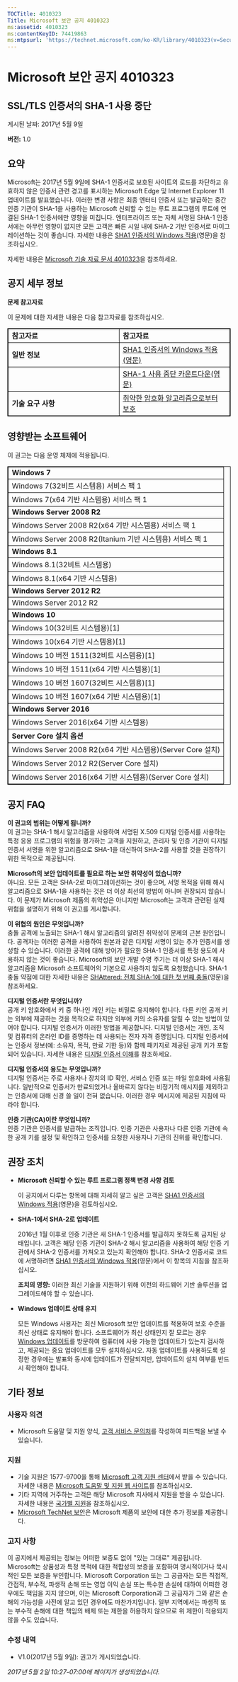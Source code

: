 ```yaml
---
TOCTitle: 4010323
Title: Microsoft 보안 공지 4010323
ms:assetid: 4010323
ms:contentKeyID: 74419863
ms:mtpsurl: 'https://technet.microsoft.com/ko-KR/library/4010323(v=Security.10)'
---
```


Microsoft 보안 공지 4010323
===========================

SSL/TLS 인증서의 SHA-1 사용 중단
--------------------------------

게시된 날짜: 2017년 5월 9일

**버전:** 1.0

요약
----

<span id="sectionToggle0"></span>
Microsoft는 2017년 5월 9일에 SHA-1 인증서로 보호된 사이트의 로드를 차단하고 유효하지 않은 인증서 관련 경고를 표시하는 Microsoft Edge 및 Internet Explorer 11 업데이트를 발표했습니다. 이러한 변경 사항은 최종 엔터티 인증서 또는 발급하는 중간 인증 기관이 SHA-1을 사용하는 Microsoft 신뢰할 수 있는 루트 프로그램의 루트에 연결된 SHA-1 인증서에만 영향을 미칩니다. 엔터프라이즈 또는 자체 서명된 SHA-1 인증서에는 아무런 영향이 없지만 모든 고객은 빠른 시일 내에 SHA-2 기반 인증서로 마이그레이션하는 것이 좋습니다. 자세한 내용은 [SHA1 인증서의 Windows 적용](https://aka.ms/sha1)(영문)을 참조하십시오.

자세한 내용은 [Microsoft 기술 자료 문서 4010323](https://support.microsoft.com/ko-kr/kb/4010323)을 참조하세요.

공지 세부 정보
--------------

<span id="sectionToggle1"></span>
**문제 참고자료**

이 문제에 대한 자세한 내용은 다음 참고자료를 참조하십시오.

<p></p> 
<table style="border:1px solid black;">
<colgroup>
<col width="50%" />
<col width="50%" />
</colgroup>
<tbody>
<tr class="odd">
<td style="border:1px solid black;"><strong>참고자료</strong></td>
<td style="border:1px solid black;"><strong>참고자료</strong></td>
</tr>
<tr class="even">
<td style="border:1px solid black;"><strong>일반 정보</strong></td>
<td style="border:1px solid black;"><a href="https://aka.ms/sha1">SHA1 인증서의 Windows 적용(영문)</a></td>
</tr>
<tr class="odd">
<td style="border:1px solid black;"><br />
</td>
<td style="border:1px solid black;"><a href="https://blogs.windows.com/msedgedev/2016/11/18/countdown-to-sha-1-deprecation/">SHA-1 사용 중단 카운트다운(영문)</a></td>
</tr>
<tr class="even">
<td style="border:1px solid black;"><strong>기술 요구 사항</strong></td>
<td style="border:1px solid black;"><a href="https://technet.microsoft.com/ko-kr/library/dn375961.aspx">취약한 암호화 알고리즘으로부터 보호</a></td>
</tr>
</tbody>
</table>
  
영향받는 소프트웨어  
-------------------
  
<span id="sectionToggle2"></span>
이 권고는 다음 운영 체제에 적용됩니다.

<p></p> 
<table style="border:1px solid black;">
<colgroup>
<col width="100%" />
</colgroup>
<tbody>
<tr class="odd">
<td style="border:1px solid black;"><strong>Windows 7</strong></td>
</tr>
<tr class="even">
<td style="border:1px solid black;">Windows 7(32비트 시스템용) 서비스 팩 1</td>
</tr>
<tr class="odd">
<td style="border:1px solid black;">Windows 7(x64 기반 시스템용) 서비스 팩 1</td>
</tr>
<tr class="even">
<td style="border:1px solid black;"><strong>Windows Server 2008 R2</strong></td>
</tr>
<tr class="odd">
<td style="border:1px solid black;">Windows Server 2008 R2(x64 기반 시스템용) 서비스 팩 1</td>
</tr>
<tr class="even">
<td style="border:1px solid black;">Windows Server 2008 R2(Itanium 기반 시스템용) 서비스 팩 1</td>
</tr>
<tr class="odd">
<td style="border:1px solid black;"><strong>Windows 8.1</strong></td>
</tr>
<tr class="even">
<td style="border:1px solid black;">Windows 8.1(32비트 시스템용)</td>
</tr>
<tr class="odd">
<td style="border:1px solid black;">Windows 8.1(x64 기반 시스템용)</td>
</tr>
<tr class="even">
<td style="border:1px solid black;"><strong>Windows Server 2012 R2</strong></td>
</tr>
<tr class="odd">
<td style="border:1px solid black;">Windows Server 2012 R2</td>
</tr>
<tr class="even">
<td style="border:1px solid black;"><strong>Windows 10</strong></td>
</tr>
<tr class="odd">
<td style="border:1px solid black;">Windows 10(32비트 시스템용)[1]</td>
</tr>
<tr class="even">
<td style="border:1px solid black;">Windows 10(x64 기반 시스템용)[1]</td>
</tr>
<tr class="odd">
<td style="border:1px solid black;">Windows 10 버전 1511(32비트 시스템용)[1]</td>
</tr>
<tr class="even">
<td style="border:1px solid black;">Windows 10 버전 1511(x64 기반 시스템용)[1]</td>
</tr>
<tr class="odd">
<td style="border:1px solid black;">Windows 10 버전 1607(32비트 시스템용)[1]</td>
</tr>
<tr class="even">
<td style="border:1px solid black;">Windows 10 버전 1607(x64 기반 시스템용)[1]</td>
</tr>
<tr class="odd">
<td style="border:1px solid black;"><strong>Windows Server 2016</strong></td>
</tr>
<tr class="even">
<td style="border:1px solid black;">Windows Server 2016(x64 기반 시스템용)</td>
</tr>
<tr class="odd">
<td style="border:1px solid black;"><strong>Server Core 설치 옵션</strong></td>
</tr>
<tr class="even">
<td style="border:1px solid black;">Windows Server 2008 R2(x64 기반 시스템용)(Server Core 설치)</td>
</tr>
<tr class="odd">
<td style="border:1px solid black;">Windows Server 2012 R2(Server Core 설치)</td>
</tr>
<tr class="even">
<td style="border:1px solid black;">Windows Server 2016(x64 기반 시스템용)(Server Core 설치)</td>
</tr>
</tbody>
</table>
  
공지 FAQ  
--------
  
<span id="sectionToggle3"></span>
**이 권고의 범위는 어떻게 됩니까?**    
이 권고는 SHA-1 해시 알고리즘을 사용하여 서명된 X.509 디지털 인증서를 사용하는 특정 응용 프로그램의 위험을 평가하는 고객을 지원하고, 관리자 및 인증 기관이 디지털 인증서 서명을 위한 알고리즘으로 SHA-1을 대신하여 SHA-2를 사용할 것을 권장하기 위한 목적으로 제공됩니다.
  
**Microsoft의 보안 업데이트를 필요로 하는 보안 취약성이 있습니까?**     
아니요. 모든 고객은 SHA-2로 마이그레이션하는 것이 좋으며, 서명 목적을 위해 해시 알고리즘으로 SHA-1을 사용하는 것은 더 이상 최선의 방법이 아니며 권장되지 않습니다. 이 문제가 Microsoft 제품의 취약성은 아니지만 Microsoft는 고객과 관련된 실제 위험을 설명하기 위해 이 권고를 게시합니다.
  
**이 위협의 원인은 무엇입니까?**       
충돌 공격에 노출되는 SHA-1 해시 알고리즘의 알려진 취약성이 문제의 근본 원인입니다. 공격자는 이러한 공격을 사용하여 원본과 같은 디지털 서명이 있는 추가 인증서를 생성할 수 있습니다. 이러한 공격에 대해 방어가 필요한 SHA-1 인증서를 특정 용도에 사용하지 않는 것이 좋습니다. Microsoft의 보안 개발 수명 주기는 더 이상 SHA-1 해시 알고리즘을 Microsoft 소프트웨어의 기본으로 사용하지 않도록 요청했습니다. SHA-1 충돌 약점에 대한 자세한 내용은 [SHAttered: 전체 SHA-1에 대한 첫 번째 충돌](https://shattered.io/)(영문)을 참조하세요.
  
**디지털 인증서란 무엇입니까?**       
공개 키 암호화에서 키 중 하나인 개인 키는 비밀로 유지해야 합니다. 다른 키인 공개 키는 외부에 제공하는 것을 목적으로 하지만 외부에 키의 소유자를 알릴 수 있는 방법이 있어야 합니다. 디지털 인증서가 이러한 방법을 제공합니다. 디지털 인증서는 개인, 조직 및 컴퓨터의 온라인 ID를 증명하는 데 사용되는 전자 자격 증명입니다. 디지털 인증서에는 인증서 정보(예: 소유자, 목적, 만료 기한 등)와 함께 패키지로 제공된 공개 키가 포함되어 있습니다. 자세한 내용은 [디지털 인증서 이해](https://technet.microsoft.com/ko-kr/library/bb123848(v=exchg.65).aspx)를 참조하세요.
  
**디지털 인증서의 용도는 무엇입니까?**        
디지털 인증서는 주로 사용자나 장치의 ID 확인, 서비스 인증 또는 파일 암호화에 사용됩니다. 일반적으로 인증서가 만료되었거나 올바르지 않다는 비정기적 메시지를 제외하고는 인증서에 대해 신경 쓸 일이 전혀 없습니다. 이러한 경우 메시지에 제공된 지침에 따라야 합니다.
  
**인증 기관(CA)이란 무엇입니까?**         
인증 기관은 인증서를 발급하는 조직입니다. 인증 기관은 사용자나 다른 인증 기관에 속한 공개 키를 설정 및 확인하고 인증서를 요청한 사용자나 기관의 진위를 확인합니다.
  
권장 조치  
---------
  
<span id="sectionToggle4"></span>
-   **Microsoft 신뢰할 수 있는 루트 프로그램 정책 변경 사항 검토**
  
    이 공지에서 다루는 항목에 대해 자세히 알고 싶은 고객은 [SHA1 인증서의 Windows 적용](https://aka.ms/sha1)(영문)을 검토하십시오.
  
-   **SHA-1에서 SHA-2로 업데이트**
  
    2016년 1월 이후로 인증 기관은 새 SHA-1 인증서를 발급하지 못하도록 금지된 상태입니다. 고객은 해당 인증 기관이 SHA-2 해시 알고리즘을 사용하여 해당 인증 기관에서 SHA-2 인증서를 가져오고 있는지 확인해야 합니다. SHA-2 인증서로 코드에 서명하려면 [SHA1 인증서의 Windows 적용](https://aka.ms/sha1)(영문)에서 이 항목의 지침을 참조하십시오.
  
    **조치의 영향:** 이러한 최신 기술을 지원하기 위해 이전의 하드웨어 기반 솔루션을 업그레이드해야 할 수 있습니다.
  
-   **Windows 업데이트 상태 유지**
  
    모든 Windows 사용자는 최신 Microsoft 보안 업데이트를 적용하여 보호 수준을 최신 상태로 유지해야 합니다. 소프트웨어가 최신 상태인지 잘 모르는 경우 [Windows 업데이트](https://windowsupdate.microsoft.com/)를 방문하여 컴퓨터에 사용 가능한 업데이트가 있는지 검사하고, 제공되는 중요 업데이트를 모두 설치하십시오. 자동 업데이트를 사용하도록 설정한 경우에는 발표와 동시에 업데이트가 전달되지만, 업데이트의 설치 여부를 반드시 확인해야 합니다.
  
기타 정보  
---------
  
<span id="sectionToggle5"></span>
### 사용자 의견
  
-   Microsoft 도움말 및 지원 양식, [고객 서비스 문의처](https://support.microsoft.com/ko-kr/kb/?scid=sw;en;1257&amp;showpage=1&amp;ws=technet&amp;sd=tech)를 작성하여 피드백을 보낼 수 있습니다.
  
### 지원
  
-   기술 지원은 1577-9700을 통해 [Microsoft 고객 지원 센터](https://go.microsoft.com/fwlink/?linkid=21131)에서 받을 수 있습니다. 자세한 내용은 [Microsoft 도움말 및 지원 웹 사이트](https://support.microsoft.com/ko-kr/)를 참조하십시오.  
-   기타 지역에 거주하는 고객은 해당 Microsoft 지사에서 지원을 받을 수 있습니다. 자세한 내용은 [국가별 지원](https://go.microsoft.com/fwlink/?linkid=21155)을 참조하십시오.  
-   [Microsoft TechNet 보안](https://go.microsoft.com/fwlink/?linkid=21132)은 Microsoft 제품의 보안에 대한 추가 정보를 제공합니다.
  
### 고지 사항
  
이 공지에서 제공되는 정보는 어떠한 보증도 없이 "있는 그대로" 제공됩니다. Microsoft는 상품성과 특정 목적에 대한 적합성의 보증을 포함하여 명시적이거나 묵시적인 모든 보증을 부인합니다. Microsoft Corporation 또는 그 공급자는 모든 직접적, 간접적, 부수적, 파생적 손해 또는 영업 이익 손실 또는 특수한 손실에 대하여 어떠한 경우에도 책임을 지지 않으며, 이는 Microsoft Corporation과 그 공급자가 그와 같은 손해의 가능성을 사전에 알고 있던 경우에도 마찬가지입니다. 일부 지역에서는 파생적 또는 부수적 손해에 대한 책임의 배제 또는 제한을 허용하지 않으므로 위 제한이 적용되지 않을 수도 있습니다.
  
### 수정 내역
  
-   V1.0(2017년 5월 9일): 권고가 게시되었습니다.
  
*2017년 5월 2일 10:27-07:00에 페이지가 생성되었습니다.*
